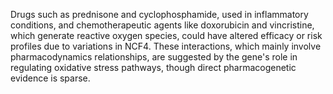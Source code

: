 Drugs such as prednisone and cyclophosphamide, used in inflammatory conditions, and chemotherapeutic agents like doxorubicin and vincristine, which generate reactive oxygen species, could have altered efficacy or risk profiles due to variations in NCF4. These interactions, which mainly involve pharmacodynamics relationships, are suggested by the gene's role in regulating oxidative stress pathways, though direct pharmacogenetic evidence is sparse.